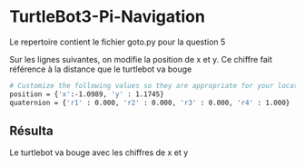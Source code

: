 # TurtleBot3-Pi-Navigation

Le repertoire contient le fichier goto.py pour la question 5

Sur les lignes suivantes, on modifie la position de x et y. Ce chiffre fait référence à la distance que le turtlebot va bouge

```sh
# Customize the following values so they are appropriate for your location
position = {'x':-1.0989, 'y' : 1.1745}
quaternion = {'r1' : 0.000, 'r2' : 0.000, 'r3' : 0.000, 'r4' : 1.000}
```

## Résulta
Le turtlebot va bouge avec les chiffres de x et y

